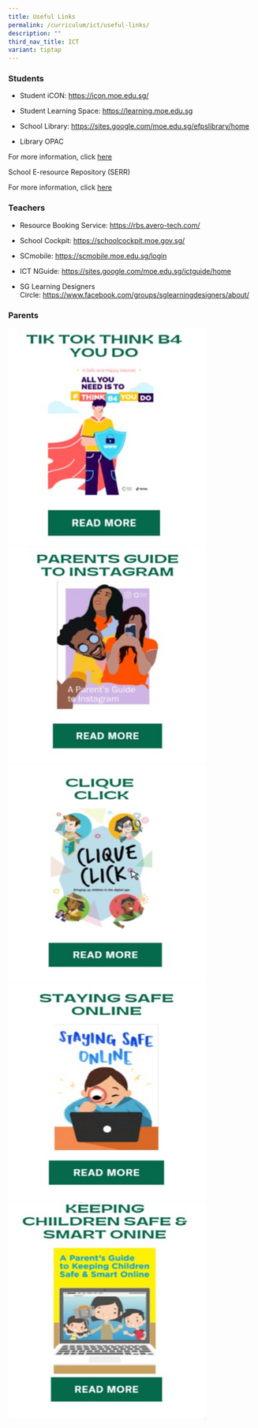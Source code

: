 ```yaml
---
title: Useful Links
permalink: /curriculum/ict/useful-links/
description: ""
third_nav_title: ICT
variant: tiptap
---
```

<h3>Students</h3>
<ul data-tight="true" class="tight">
<li>
<p>Student iCON: <a href="https://icon.moe.edu.sg/" rel="noopener noreferrer nofollow" target="_blank">https://icon.moe.edu.sg/</a>
</p>
</li>
<li>
<p>Student Learning Space:&nbsp;<a href="https://learning.moe.edu.sg/" rel="noopener noreferrer nofollow" target="_blank">https://learning.moe.edu.sg</a>
</p>
</li>
<li>
<p>School Library:&nbsp;<a href="https://sites.google.com/moe.edu.sg/efpslibrary/home" rel="noopener noreferrer nofollow" target="_blank">https://sites.google.com/moe.edu.sg/efpslibrary/home</a>
<br>
</p>
</li>
<li>
<p>Library OPAC</p>
</li>
</ul>
<p>For more information, click <a href="https://schoolibrary.moe.edu.sg/edgefieldpri/cgi-bin/spydus.exe/MSGTRN/WPAC/HOME" rel="noopener noreferrer nofollow" target="_blank">here</a>
</p>
<p></p>
<p>School E-resource Repository (SERR)</p>
<p>For more information, click <a href="https://schoolibrary.moe.edu.sg/eresourcespri/cgi-bin/spydus.exe/MSGTRN/WPAC/HOME" rel="noopener noreferrer nofollow" target="_blank">here</a>
</p>
<h3>Teachers</h3>
<ul>
<li>
<p>Resource Booking Service:&nbsp;<a href="https://rbs.avero-tech.com/" rel="noopener noreferrer nofollow" target="_blank">https://rbs.avero-tech.com/</a>
</p>
</li>
<li>
<p>School Cockpit:&nbsp;<a href="https://schoolcockpit.moe.gov.sg/" rel="noopener noreferrer nofollow" target="_blank">https://schoolcockpit.moe.gov.sg/</a>
</p>
</li>
<li>
<p>SCmobile:&nbsp;<a href="https://scmobile.moe.edu.sg/login" rel="noopener noreferrer nofollow" target="_blank">https://scmobile.moe.edu.sg/login</a>
</p>
</li>
<li>
<p>ICT NGuide:&nbsp;<a href="https://sites.google.com/moe.edu.sg/ictguide/home" rel="noopener noreferrer nofollow" target="_blank">https://sites.google.com/moe.edu.sg/ictguide/home</a>
</p>
</li>
<li>
<p>SG Learning Designers Circle:&nbsp;<a href="https://www.facebook.com/groups/sglearningdesigners/about/" rel="noopener noreferrer nofollow" target="_blank">https://www.facebook.com/groups/sglearningdesigners/about/</a>
</p>
</li>
</ul>
<h3>Parents</h3>
<div class="isomer-image-wrapper">
<img style="width: 401px; height: 440px;" height="auto" width="100%" alt="Guide to Tik Tok.jpg" src="/images/Guide%20to%20Tik%20Tok.jpeg">
</div>
<div class="isomer-image-wrapper">
<img style="width: 401px; height: 440px;" height="auto" width="100%" alt="Guide to Tik Tok.jpg" src="/images/Guide%20to%20Instagram.jpeg">
</div>
<div class="isomer-image-wrapper">
<img style="width: 401px; height: 440px;" height="auto" width="100%" alt="Guide to Tik Tok.jpg" src="/images/Clique%20Click.jpeg">
</div>
<div class="isomer-image-wrapper">
<img style="width: 401px; height: 440px;" height="auto" width="100%" alt="Guide to Tik Tok.jpg" src="/images/Staying%20Safe%20Online.jpeg">
</div>
<div class="isomer-image-wrapper">
<img style="width: 401px; height: 440px;" height="auto" width="100%" alt="Guide to Tik Tok.jpg" src="/images/Keeping%20Children%20Safe%20%20Smart%20Online.jpeg">
</div>
<p></p>